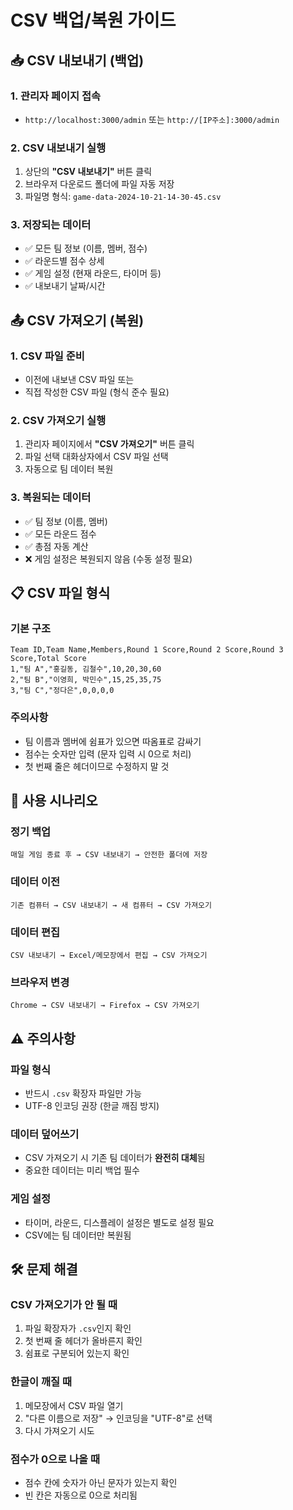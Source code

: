# CSV 백업/복원 가이드

## 📥 CSV 내보내기 (백업)

### 1. 관리자 페이지 접속
- `http://localhost:3000/admin` 또는 `http://[IP주소]:3000/admin`

### 2. CSV 내보내기 실행
1. 상단의 **"CSV 내보내기"** 버튼 클릭
2. 브라우저 다운로드 폴더에 파일 자동 저장
3. 파일명 형식: `game-data-2024-10-21-14-30-45.csv`

### 3. 저장되는 데이터
- ✅ 모든 팀 정보 (이름, 멤버, 점수)
- ✅ 라운드별 점수 상세
- ✅ 게임 설정 (현재 라운드, 타이머 등)
- ✅ 내보내기 날짜/시간

## 📤 CSV 가져오기 (복원)

### 1. CSV 파일 준비
- 이전에 내보낸 CSV 파일 또는
- 직접 작성한 CSV 파일 (형식 준수 필요)

### 2. CSV 가져오기 실행
1. 관리자 페이지에서 **"CSV 가져오기"** 버튼 클릭
2. 파일 선택 대화상자에서 CSV 파일 선택
3. 자동으로 팀 데이터 복원

### 3. 복원되는 데이터
- ✅ 팀 정보 (이름, 멤버)
- ✅ 모든 라운드 점수
- ✅ 총점 자동 계산
- ❌ 게임 설정은 복원되지 않음 (수동 설정 필요)

## 📋 CSV 파일 형식

### 기본 구조
```csv
Team ID,Team Name,Members,Round 1 Score,Round 2 Score,Round 3 Score,Total Score
1,"팀 A","홍길동, 김철수",10,20,30,60
2,"팀 B","이영희, 박민수",15,25,35,75
3,"팀 C","정다은",0,0,0,0
```

### 주의사항
- 팀 이름과 멤버에 쉼표가 있으면 따옴표로 감싸기
- 점수는 숫자만 입력 (문자 입력 시 0으로 처리)
- 첫 번째 줄은 헤더이므로 수정하지 말 것

## 🔄 사용 시나리오

### 정기 백업
```
매일 게임 종료 후 → CSV 내보내기 → 안전한 폴더에 저장
```

### 데이터 이전
```
기존 컴퓨터 → CSV 내보내기 → 새 컴퓨터 → CSV 가져오기
```

### 데이터 편집
```
CSV 내보내기 → Excel/메모장에서 편집 → CSV 가져오기
```

### 브라우저 변경
```
Chrome → CSV 내보내기 → Firefox → CSV 가져오기
```

## ⚠️ 주의사항

### 파일 형식
- 반드시 `.csv` 확장자 파일만 가능
- UTF-8 인코딩 권장 (한글 깨짐 방지)

### 데이터 덮어쓰기
- CSV 가져오기 시 기존 팀 데이터가 **완전히 대체**됨
- 중요한 데이터는 미리 백업 필수

### 게임 설정
- 타이머, 라운드, 디스플레이 설정은 별도로 설정 필요
- CSV에는 팀 데이터만 복원됨

## 🛠️ 문제 해결

### CSV 가져오기가 안 될 때
1. 파일 확장자가 `.csv`인지 확인
2. 첫 번째 줄 헤더가 올바른지 확인
3. 쉼표로 구분되어 있는지 확인

### 한글이 깨질 때
1. 메모장에서 CSV 파일 열기
2. "다른 이름으로 저장" → 인코딩을 "UTF-8"로 선택
3. 다시 가져오기 시도

### 점수가 0으로 나올 때
- 점수 칸에 숫자가 아닌 문자가 있는지 확인
- 빈 칸은 자동으로 0으로 처리됨